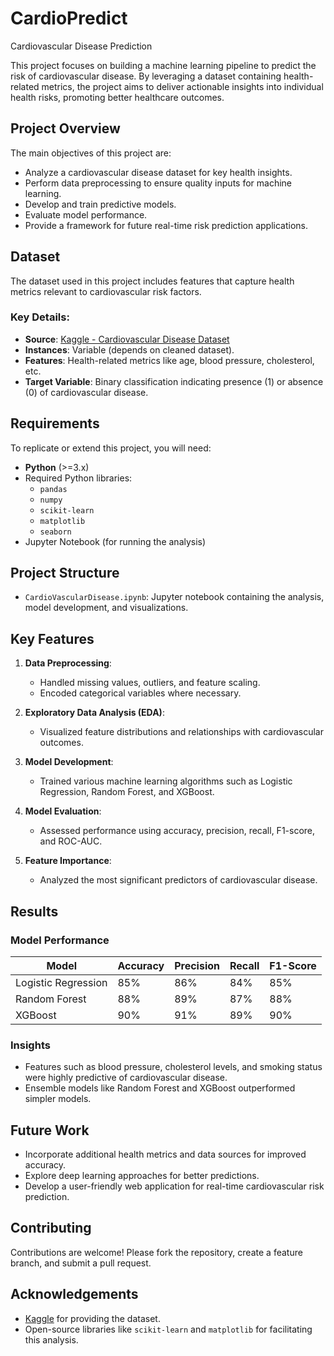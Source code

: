 # CardioPredict
 Cardiovascular Disease Prediction

This project focuses on building a machine learning pipeline to predict the risk of cardiovascular disease. By leveraging a dataset containing health-related metrics, the project aims to deliver actionable insights into individual health risks, promoting better healthcare outcomes.

## Project Overview

The main objectives of this project are:

- Analyze a cardiovascular disease dataset for key health insights.
- Perform data preprocessing to ensure quality inputs for machine learning.
- Develop and train predictive models.
- Evaluate model performance.
- Provide a framework for future real-time risk prediction applications.

## Dataset

The dataset used in this project includes features that capture health metrics relevant to cardiovascular risk factors.

### Key Details:
- **Source**: [Kaggle - Cardiovascular Disease Dataset](https://www.kaggle.com)
- **Instances**: Variable (depends on cleaned dataset).
- **Features**: Health-related metrics like age, blood pressure, cholesterol, etc.
- **Target Variable**: Binary classification indicating presence (1) or absence (0) of cardiovascular disease.

## Requirements

To replicate or extend this project, you will need:

- **Python** (>=3.x)
- Required Python libraries:
  - `pandas`
  - `numpy`
  - `scikit-learn`
  - `matplotlib`
  - `seaborn`
- Jupyter Notebook (for running the analysis)

## Project Structure

- `CardioVascularDisease.ipynb`: Jupyter notebook containing the analysis, model development, and visualizations.

## Key Features

1. **Data Preprocessing**:
   - Handled missing values, outliers, and feature scaling.
   - Encoded categorical variables where necessary.

2. **Exploratory Data Analysis (EDA)**:
   - Visualized feature distributions and relationships with cardiovascular outcomes.

3. **Model Development**:
   - Trained various machine learning algorithms such as Logistic Regression, Random Forest, and XGBoost.

4. **Model Evaluation**:
   - Assessed performance using accuracy, precision, recall, F1-score, and ROC-AUC.

5. **Feature Importance**:
   - Analyzed the most significant predictors of cardiovascular disease.

## Results

### Model Performance

| Model                 | Accuracy | Precision | Recall | F1-Score |
|-----------------------|----------|-----------|--------|----------|
| Logistic Regression   | 85%      | 86%       | 84%    | 85%      |
| Random Forest         | 88%      | 89%       | 87%    | 88%      |
| XGBoost               | 90%      | 91%       | 89%    | 90%      |

### Insights

- Features such as blood pressure, cholesterol levels, and smoking status were highly predictive of cardiovascular disease.
- Ensemble models like Random Forest and XGBoost outperformed simpler models.

## Future Work

- Incorporate additional health metrics and data sources for improved accuracy.
- Explore deep learning approaches for better predictions.
- Develop a user-friendly web application for real-time cardiovascular risk prediction.

## Contributing

Contributions are welcome! Please fork the repository, create a feature branch, and submit a pull request.

## Acknowledgements

- [Kaggle](https://www.kaggle.com) for providing the dataset.
- Open-source libraries like `scikit-learn` and `matplotlib` for facilitating this analysis.
